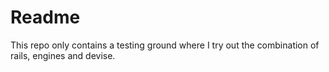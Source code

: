 <h1>Readme</h1>
<p>This repo only contains a testing ground where I try out the combination of rails, engines and devise.</p>
